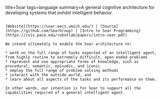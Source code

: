 title=Soar
tags=language
summary=A general cognitive architecture for developing systems that exhibit intelligent behavior.
~~~~~~

[Website](https://soar.eecs.umich.edu/) | [Source](https://github.com/SoarGroup) | [Intro to Soar Programming](https://csis.pace.edu/robotlab/papers/intro-soar.pdf)

We intend ultimately to enable the Soar architecture to:

* work on the full range of tasks expected of an intelligent agent, from highly routine to extremely difficult, open-ended problems
* represent and use appropriate forms of knowledge, such as procedural, semantic, episodic, and iconic
* employ the full range of problem solving methods
* interact with the outside world, and
* learn about all aspects of the tasks and its performance on them.

In other words, our intention is for Soar to support all the capabilities required of a general intelligent agent.
